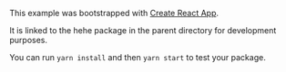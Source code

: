 This example was bootstrapped with [Create React App](https://github.com/facebook/create-react-app).

It is linked to the hehe package in the parent directory for development purposes.

You can run `yarn install` and then `yarn start` to test your package.
